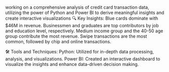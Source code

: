 working on a comprehensive analysis of credit card transaction data, utilizing the power of Python and Power BI to derive meaningful insights and create interactive visualizations
🔍 Key Insights:
Blue cards dominate with $46M in revenue.
Businessmen and graduates are top contributors by job and education level, respectively.
Medium income group and the 40-50 age group contribute the most revenue.
Swipe transactions are the most common, followed by chip and online transactions.

🛠 Tools and Techniques:
Python: Utilized for in-depth data processing, analysis, and visualizations.
Power BI: Created an interactive dashboard to visualize the insights and enhance data-driven decision making.
